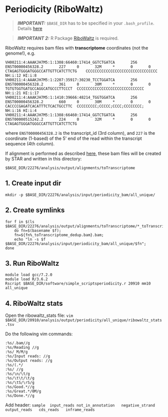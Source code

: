 # Periodicity (RiboWaltz)

> **_IMPORTANT:_** `$BASE_DIR` has to be specified in your `.bash_profile`. Details [here](docs/0_before_you_start.md)

> **_IMPORTANT 2:_** R Package [RiboWaltz](https://github.com/LabTranslationalArchitectomics/riboWaltz) is required. 

RiboWaltz requires bam files with **transcriptome** coordinates (not the genome!), e.g. 

```
VH00211:4:AAAKJH7M5:1:1308:66460:17414_GGTCTGATCA       256     ENST00000456328.2       227     0       32M     *       0       0       CTAGAGTGGGATGGGCCATTGTTCATCTTCTG    CCCCCCCCCCCCCCCCCCCCCCCCCCCCCCCC        NH:i:12 HI:i:8
VH00211:4:AAAKJH7M5:1:2207:35917:30230_TCCTGGATCA       256     ENST00000456328.2       361     0       30M     *       0       0       TGTGTGGTGATGCCAGGCATGCCCTTCCCT  CCCCCCCCCCCCCCCCCCCCCCCCCCCCCC  NH:i:21 HI:i:17
VH00211:4:AAAKJH7M5:1:1410:39666:48214_TGGTGGATCA       256     ENST00000456328.2       660     0       30M     *       0       0       CACCCCGAGATCACATTTCTCACTGCCTTC  CCCCCCCCC;CCCCC;CCCC;CCCCCCCC;  NH:i:16 HI:i:4
VH00211:4:AAAKJH7M5:1:1308:66460:17414_GGTCTGATCA       256     ENST00000515242.2       224     0       32M     *       0       0       CTAGAGTGGGATGGGCCATTGTTCATCTTCTG
```

where `ENST00000456328.2` is the transcript_id (3rd column), and `227` is the coordinate (1-based) of the 5' end of the read within the transcript sequence (4th column).

If alignment is performed as described [here](/docs/5_align.md), these bam files will be created by STAR and written in this directory:

```
$BASE_DIR/22276/analysis/output/alignments/toTranscriptome
```

## 1. Create input dir

```
mkdir -p $BASE_DIR/22276/analysis/input/periodicity_bam/all_unique/
```
## 2. Create symlinks

```
for f in $(ls $BASE_DIR/22276/analysis/output/alignments/toTranscriptome/*_toTranscriptome_dedup.bam); 
    do fn=$(basename $f); 
    fn=${fn%_toTranscriptome_dedup.bam}.bam; 
    echo "ln -s $f $BASE_DIR/22276/analysis/input/periodicity_bam/all_unique/$fn"; 
done
```

## 3. Run RiboWaltz

```
module load gcc/7.2.0
module load R/3.6.2
Rscript $BASE_DIR/software/simple_scriptsperiodicity.r 20910 mm10 all_unique
```

## 4. RiboWaltz stats

Open the ribowaltz_stats file:  `vim $BASE_DIR/20910/analysis/output/periodicity/all_unique/ribowaltz_stats.tsv`

Do the following vim commands:

```
:%s/.bam//g
:%s/Reading //g
:%s/ M/M/g
:%s/Input reads: //g
:%s/Output reads: //g
:%s/(.*/
:%s/ //g
:%s/\n/\t/g
:%s/\t\t/\t/g
:%s/\tS/\rS/g
:%s/Good.*//g
:%s/Great.*/0M/g
:%s/Done.*//g
```

Add header: `sample  input_reads not_in_annotation   negative_strand output_reads   cds_reads   inframe_reads`
